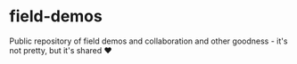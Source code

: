 # field-demos
Public repository of field demos and collaboration and other goodness - it's not pretty, but it's shared :heart:
